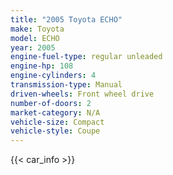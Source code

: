 ```yaml
---
title: "2005 Toyota ECHO"
make: Toyota
model: ECHO
year: 2005
engine-fuel-type: regular unleaded
engine-hp: 108
engine-cylinders: 4
transmission-type: Manual
driven-wheels: Front wheel drive
number-of-doors: 2
market-category: N/A
vehicle-size: Compact
vehicle-style: Coupe
---
```


{{< car_info >}}
